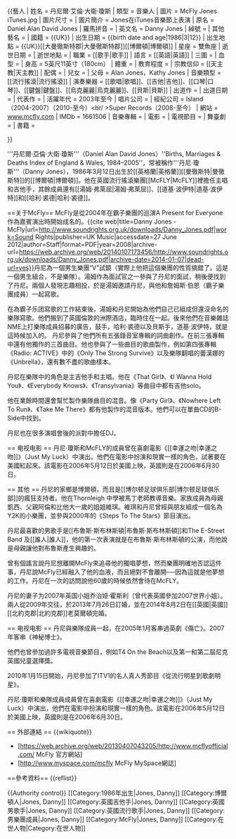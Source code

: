 {{藝人
| 姓名    = 丹尼爾·艾倫·大衛·瓊斯
| 類型    = 音樂人
| 圖片    = McFly Jones iTunes.jpg
| 圖片尺寸 = 
| 圖片簡介 = Jones在iTunes音樂節上表演
| 原名     = Daniel Alan David Jones
| 羅馬拼音 = 
| 英文名   = Danny Jones
| 綽號     = 
| 其他藝名 =
| 國籍     = {{UK}}
| 出生日期 = {{birth date and age|1986|3|12}}
| 出生地點 = {{UK}}[[大曼徹斯特郡|大曼徹斯特郡]][[博爾頓|博爾頓]]
| 星座     = 雙魚座
| 逝世日期 = 
| 逝世地點 = 
| 職業     = [[歌手|歌手]]
| 語言     = [[英語|英語]]
| 三圍     = 
| 血型     = 
| 身高     = 5英尺11英寸（180cm）
| 體重     = 
| 教育程度 = 
| 宗教信仰 = [[天主教|天主教]]
| 配偶     = 
| 兒女     = 
| 父母     = Alan Jones，Kathy Jones
| 音樂類型 = [[流行搖滾|流行搖滾]]
| 演奏樂器 = [[歌唱|歌唱]]、[[吉他|吉他]]、[[口琴|口琴]]、[[鍵盤|鍵盤]]、[[烏克麗麗|烏克麗麗]]、[[貝斯|貝斯]]
| 出道作   = 
| 出道日期 = 
| 代表作   = 
| 活躍年代 = 2003年至今
| 唱片公司 = 
| 經紀公司 = Island （2004-2007）（2010-至今）<br/ >Super Records（2008-至今）
| 網站     = www.mcfly.com
| IMDb    = 1661506
| 音樂專輯 = 
| 電影    = 
| 電視節目 =
| 舞臺劇   =
| 書籍     =

}}

'''丹尼爾·亞倫·大衛·瓊斯'''（Daniel Alan David Jones）<ref name="bmd">''Births, Marriages & Deaths Index of England & Wales, 1984–2005''</ref>，常被稱作'''丹尼·瓊斯'''（Danny Jones），1986年3月12日出生於[[英格蘭|英格蘭]][[曼徹斯特|曼徹斯特]]的[[博爾頓|博爾頓]]。他在英國流行搖滾樂團[[McFLY|McFLY]]裡擔任主唱和吉他手，其餘成員還有[[湯姆·弗萊屈|湯姆·弗萊屈]]、[[道基·波伊特|道基·波伊特]]和[[哈利·裘德|哈利·裘德]]。

==关于McFly==
McFly是從2004年在霸子樂團的巡演A Present for Everyone作為嘉賓演出時開始成名的。<ref>{{cite web|title=Danny Jones - McFly|url=http://www.soundrights.org.uk/downloads/Danny_Jones.pdf|work=Sound Rights|publisher=UK Music|accessdate=27 June 2012|author=Staff|format=PDF|year=2008|archive-url=https://web.archive.org/web/20140107173456/http://www.soundrights.org.uk/downloads/Danny_Jones.pdf|archive-date=2014-01-07|dead-url=yes}}</ref>丹尼為一個男生樂團“V”試鏡（實際上他把這個樂團的性質搞錯了。這是一個男生組合，不是樂隊）。湯姆作為面試官之一參與了丹尼的面試，稍後便找到了丹尼。兩個人發現志趣相投，於是湯姆邀請丹尼，與他和詹姆斯·伯恩（霸子樂團成員）一起寫歌。

在為霸子乐团寫歌的工作結束後，湯姆和丹尼開始為他們自己已組成但還沒命名的樂隊寫歌。他們搬到了英國倫敦的洲際酒店，臨時住在一起。後來他們在音樂雜誌NME上打樂隊成員招募的廣告，鼓手，哈利·裘德以及貝斯手，道基·波伊特，就是這時候加入的。
丹尼參與了他們所有五張錄音室專輯的詞曲創作。在前三張專輯中還有他獨作的三首曲目。他也參與了一些曲目的歌曲製作，例如第四張專輯《Radio: ACTIVE》中的《Only The Strong Survive》以及樂隊翻唱的蕾漢娜的《Unbrella》，還有數不盡的歌曲樣本。

丹尼在樂隊中的角色是主吉他手和主唱。他在《That Girl》、《I Wanna Hold You》、《Everybody Knows》、《Transylvania》等曲目中都有吉他solo。

他在業餘時間還會幫忙製作樂隊曲目的混音。像《Party Girl》、《Nowhere Left To Run》、《Take Me There》都有他製作的混音版本。他們可以在單曲CD的B-Side中找到。

丹尼也在很多演唱會後的派對中擔任DJ。

== 电视电影 ==
丹尼·瓊斯和McFLY的成員曾在喜劇電影《[[幸運之吻|幸運之吻]]》（Just My Luck）中演出。他們在電影中扮演和現實一樣的角色，試著要在美國紅起來。該電影在2006年5月12日於美國上映，英國則是在2006年6月30日。


== 其他 ==
丹尼的家鄉是博爾頓，而且是[[博尔顿足球俱乐部|博尔顿足球俱乐部]]的瘋狂支持者。他在Thornleigh 中學被馬丁老師教導音樂。家族成員為母親凱西、父親阿倫和比他大一歲的姐姐維琪。維琪和丹尼曾經與朋友組成一個名為Y2K的小樂團，並參與2000年的《Steps To The Stars》節目演出。

丹尼最喜歡的男歌手是[[布魯斯·斯布林斯頓|布魯斯·斯布林斯頓]]和The E-Street Band 及[[誰人|誰人]]，他的第一次表演就是在布魯斯·斯布林斯頓的公演，而他說是母親讓他對布魯斯產生興趣的。

曾有個謠言說丹尼想離開McFly來追尋他的獨唱夢想，然而樂團明確地否認這件事，丹尼說McFly已經融入了他的血液，而且絕對不會離開──因為這就是他夢想的工作。丹尼在一次的訪問說他60歲的時候依然會待在McFLY。

丹尼的妻子为2007年英国小姐乔治娅·霍斯利（曾代表英國參加2007世界小姐）。兩人從2009年交往，於2013年7月26日訂婚，並在2014年8月2日在[[英國|英國]][[北約克郡|北約克郡]]老莫爾頓完婚。

== 电视电影 ==
丹尼與樂隊成員一起，在2005年1月客串過英劇《傷亡》。2007年客串《神秘博士》。

他們也曾參加過許多電視音樂節目，例如T4 On the Beach以及第一和第二屆尼克英國兒童選擇獎。

2010年1月15日開始，丹尼參加了ITV1的名人真人秀節目《從流行明星到歌劇明星》。

丹尼·瓊斯和樂隊成員成員曾在喜劇電影《[[幸運之吻|幸運之吻]]》（Just My Luck）中演出，他們在電影中扮演和現實一樣的角色。該電影在2006年5月12日於美國上映，英國則是在2006年6月30日。

== 外部連結 ==
{{wikiquote}}
* [https://web.archive.org/web/20130407043205/http://www.mcflyofficial.com/ McFly 官方網站]
* [http://www.myspace.com/mcfly McFly MySpace網誌]

==參考資料==
{{reflist}}

{{Authority control}}
[[Category:1986年出生|Jones, Danny]]
[[Category:博爾頓人|Jones, Danny]]
[[Category:英國吉他手|Jones, Danny]]
[[Category:英國男歌手|Jones, Danny]]
[[Category:英國流行歌手|Jones, Danny]]
[[Category:男樂團成員|Jones, Danny]]
[[Category:McFly|Jones, Danny]]
[[Category:在世人物|Category:在世人物]]